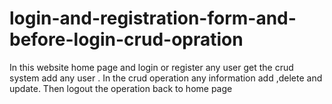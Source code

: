# login-and-registration-form-and-before-login-crud-opration
In this website home page and login or register any user get the crud system add any user . In the crud operation any information add ,delete and update. Then logout the operation back to home page
